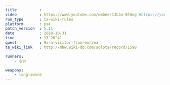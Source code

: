 ```yaml
---
title          :
video          : https://www.youtube.com/embed/1JLba-BlWog #https://youtu.be/1JLba-BlWog
run_type       : ta-wiki-rules
platform       : ps4
patch_version  : 5.11
date           : 2018-10-31
time           : 13'28"41
quest          : 9★-a-visitor-from-eorzea
ta_wiki_link   : http://mhw.wiki-db.com/solota/record/1598

runners:
    - なお

weapons:
    - long-sword
---
```

